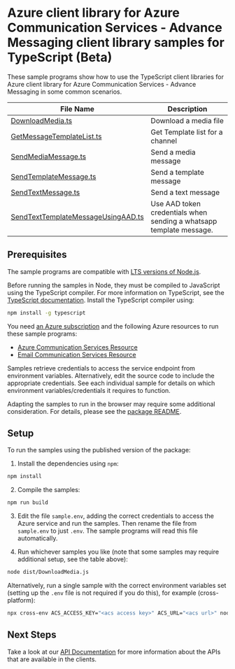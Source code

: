 # Azure client library for Azure Communication Services - Advance Messaging client library samples for TypeScript (Beta)

These sample programs show how to use the TypeScript client libraries for Azure client library for Azure Communication Services - Advance Messaging in some common scenarios.

| **File Name**                                                         | **Description**                                                     |
| --------------------------------------------------------------------- | ------------------------------------------------------------------- |
| [DownloadMedia.ts][downloadmedia]                                     | Download a media file                                               |
| [GetMessageTemplateList.ts][getmessagetemplatelist]                   | Get Template list for a channel                                     |
| [SendMediaMessage.ts][sendmediamessage]                               | Send a media message                                                |
| [SendTemplateMessage.ts][sendtemplatemessage]                         | Send a template message                                             |
| [SendTextMessage.ts][sendtextmessage]                                 | Send a text message                                                 |
| [SendTextTemplateMessageUsingAAD.ts][sendtexttemplatemessageusingaad] | Use AAD token credentials when sending a whatsapp template message. |

## Prerequisites

The sample programs are compatible with [LTS versions of Node.js](https://github.com/nodejs/release#release-schedule).

Before running the samples in Node, they must be compiled to JavaScript using the TypeScript compiler. For more information on TypeScript, see the [TypeScript documentation][typescript]. Install the TypeScript compiler using:

```bash
npm install -g typescript
```

You need [an Azure subscription][freesub] and the following Azure resources to run these sample programs:

- [Azure Communication Services Resource][createinstance_azurecommunicationservicesresource]
- [Email Communication Services Resource][createinstance_emailcommunicationservicesresource]

Samples retrieve credentials to access the service endpoint from environment variables. Alternatively, edit the source code to include the appropriate credentials. See each individual sample for details on which environment variables/credentials it requires to function.

Adapting the samples to run in the browser may require some additional consideration. For details, please see the [package README][package].

## Setup

To run the samples using the published version of the package:

1. Install the dependencies using `npm`:

```bash
npm install
```

2. Compile the samples:

```bash
npm run build
```

3. Edit the file `sample.env`, adding the correct credentials to access the Azure service and run the samples. Then rename the file from `sample.env` to just `.env`. The sample programs will read this file automatically.

4. Run whichever samples you like (note that some samples may require additional setup, see the table above):

```bash
node dist/DownloadMedia.js
```

Alternatively, run a single sample with the correct environment variables set (setting up the `.env` file is not required if you do this), for example (cross-platform):

```bash
npx cross-env ACS_ACCESS_KEY="<acs access key>" ACS_URL="<acs url>" node dist/DownloadMedia.js
```

## Next Steps

Take a look at our [API Documentation][apiref] for more information about the APIs that are available in the clients.

[downloadmedia]: https://github.com/Azure/azure-sdk-for-js/blob/main/sdk/communication/communication-messages-rest/samples/v1-beta/typescript/src/DownloadMedia.ts
[getmessagetemplatelist]: https://github.com/Azure/azure-sdk-for-js/blob/main/sdk/communication/communication-messages-rest/samples/v1-beta/typescript/src/GetMessageTemplateList.ts
[sendmediamessage]: https://github.com/Azure/azure-sdk-for-js/blob/main/sdk/communication/communication-messages-rest/samples/v1-beta/typescript/src/SendMediaMessage.ts
[sendtemplatemessage]: https://github.com/Azure/azure-sdk-for-js/blob/main/sdk/communication/communication-messages-rest/samples/v1-beta/typescript/src/SendTemplateMessage.ts
[sendtextmessage]: https://github.com/Azure/azure-sdk-for-js/blob/main/sdk/communication/communication-messages-rest/samples/v1-beta/typescript/src/SendTextMessage.ts
[sendtexttemplatemessageusingaad]: https://github.com/Azure/azure-sdk-for-js/blob/main/sdk/communication/communication-messages-rest/samples/v1-beta/typescript/src/SendTextTemplateMessageUsingAAD.ts
[apiref]: https://docs.microsoft.com/javascript/api/@azure/communication-messages
[freesub]: https://azure.microsoft.com/free/
[createinstance_azurecommunicationservicesresource]: https://docs.microsoft.com/azure/communication-services/quickstarts/create-communication-resource
[createinstance_emailcommunicationservicesresource]: https://learn.microsoft.com/en-us/azure/communication-services/quickstarts/advanced-messaging/whatsapp/connect-whatsapp-business-account
[package]: https://github.com/Azure/azure-sdk-for-js/tree/main/sdk/communication/communication-messages-rest/README.md
[typescript]: https://www.typescriptlang.org/docs/home.html
